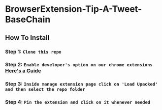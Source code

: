 # BrowserExtension-Tip-A-Tweet-BaseChain
## How To Install

### Step 1:  ``` Clone this repo ```
### Step 2: ``` Enable developer's option on our chrome extensions ``` [Here's a Guide](https://support.google.com/chrome/a/answer/2714278?hl=en#:~:text=Go%20to%20chrome%3A%2F%2Fextensions,right%2C%20turn%20on%20Developer%20mode.)
### Step 3: ``` Inside manage extension page click on 'Load Upacked' and then select the repo folder ```
### Step 4: ``` Pin the extension and click on it whenever needed ```
  
